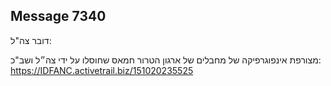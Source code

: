 ## Message 7340

דובר צה"ל:

מצורפת אינפוגרפיקה של מחבלים של ארגון הטרור חמאס שחוסלו על ידי צה״ל ושב"כ: https://IDFANC.activetrail.biz/151020235525

